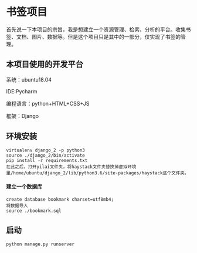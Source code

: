 # 书签项目

首先说一下本项目的宗旨，我是想建立一个资源管理、检索、分析的平台。收集书签、文档、图片、数据等。但是这个项目只是其中的一部分，仅实现了书签的管理。



## 本项目使用的开发平台

系统：ubuntu18.04

IDE:Pycharm

编程语言：python+HTML+CSS+JS

框架：Django



## 环境安装

```
virtualenv django_2 -p python3
source ./django_2/bin/activate
pip install -r requirements.txt
在此之后，打开yilai文件夹，将haystack文件夹替换掉虚拟环境里/home/ubuntu/django_2/lib/python3.6/site-packages/haystack这个文件夹。
```



#### 建立一个数据库

```
create database bookmark charset=utf8mb4;
将数据导入
source ./bookmark.sql
```



## 启动

```
python manage.py runserver
```



